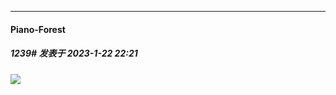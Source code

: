 

*****

####  Piano-Forest  
##### 1239#       发表于 2023-1-22 22:21

<img src="https://p.sda1.dev/9/11326980e7d9893498aea72c6eeb3ae2/20230122_221941.jpg" referrerpolicy="no-referrer">

